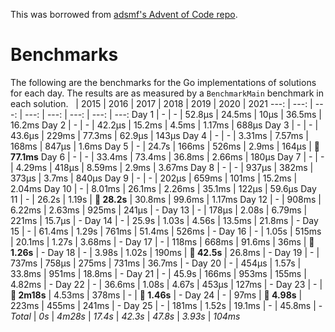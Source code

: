 This was borrowed from [adsmf's Advent of Code repo](https://github.com/adsmf/adventofcode/tree/master/benchmarks).

# Benchmarks
The following are the benchmarks for the Go implementations of solutions for each day. The results are as measured by a `BenchmarkMain` benchmark in each solution.
 &nbsp;  | 2015 | 2016 | 2017 | 2018 | 2019 | 2020 | 2021
 ---:  | ---:  | ---:  | ---:  | ---:  | ---:  | ---:  | ---: 
Day 1 | - | - | 52.8µs | 24.5ms | 10µs | 36.5ms | 16.2ms
Day 2 | - | - | 42.2µs | 15.2ms | 4.5ms | 1.17ms | 688µs
Day 3 | - | - | 43.6µs | 229ms | 77.3ms | 62.9µs | 143µs
Day 4 | - | - | 3.31ms | 7.57ms | 168ms | 847µs | 1.6ms
Day 5 | - | 24.7s | 166ms | 526ms | 2.9ms | 164µs | **🔴 77.1ms**
Day 6 | - | - | 33.4ms | 73.4ms | 36.8ms | 2.66ms | 180µs
Day 7 | - | - | 4.29ms | 418µs | 8.59ms | 2.9ms | 3.67ms
Day 8 | - | - | 937µs | 382ms | 373µs | 3.7ms | 840µs
Day 9 | - | - | 202µs | 659ms | 101ms | 15.2ms | 2.04ms
Day 10 | - | 8.01ms | 26.1ms | 2.26ms | 35.1ms | 122µs | 59.6µs
Day 11 | - | 26.2s | 1.19s | **🔴 28.2s** | 30.8ms | 99.6ms | 1.17ms
Day 12 | - | 908ms | 6.22ms | 2.63ms | 925ms | 241µs | -
Day 13 | - | 178µs | 2.08s | 6.79ms | 221ms | 15.7µs | -
Day 14 | - | 25.9s | 1.03s | 4.56s | 13.5ms | 21.8ms | -
Day 15 | - | 61.4ms | 1.29s | 761ms | 51.4ms | 526ms | -
Day 16 | - | 1.05s | 515ms | 20.1ms | 1.27s | 3.68ms | -
Day 17 | - | 118ms | 668ms | 91.6ms | 36ms | **🔴 1.26s** | -
Day 18 | - | 3.98s | 1.02s | 190ms | **🔴 42.5s** | 26.8ms | -
Day 19 | - | 737ms | 758µs | 275ms | 731ms | 36.7ms | -
Day 20 | - | 454µs | 1.57s | 33.8ms | 951ms | 18.8ms | -
Day 21 | - | 45.9s | 166ms | 953ms | 155ms | 4.82ms | -
Day 22 | - | 36.6ms | 1.08s | 4.67s | 453µs | 127ms | -
Day 23 | - | **🔴 2m18s** | 4.53ms | 378ms | - | **🔴 1.46s** | -
Day 24 | - | 97ms | **🔴 4.98s** | 223ms | 455ms | 241ms | -
Day 25 | - | 181ms | 1.52s | 19.1ms | - | 45.8ms | -
*Total* | *0s* | *4m28s* | *17.4s* | *42.3s* | *47.8s* | *3.93s* | *104ms*